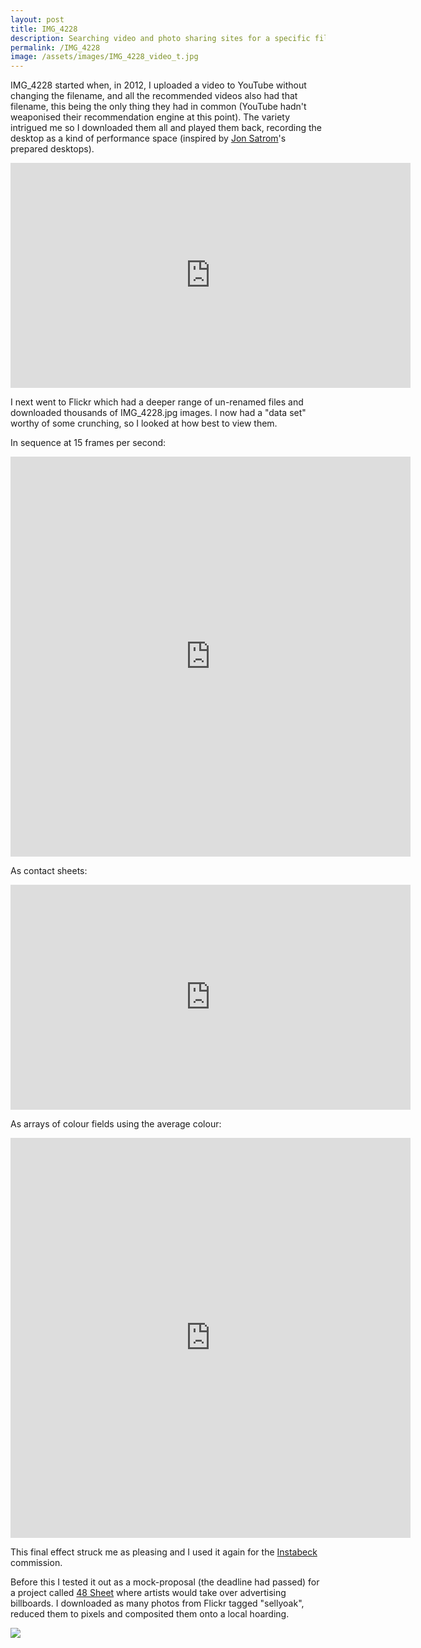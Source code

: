 ```yaml
---
layout: post
title: IMG_4228
description: Searching video and photo sharing sites for a specific filename to get a broad sample.
permalink: /IMG_4228
image: /assets/images/IMG_4228_video_t.jpg
---
```


IMG_4228 started when, in 2012, I uploaded a video to YouTube without changing the filename, and all the recommended videos also had that filename, this being the only thing they had in common (YouTube hadn't weaponised their recommendation engine at this point). The variety intrigued me so I downloaded them all and played them back, recording the desktop as a kind of performance space (inspired by [Jon Satrom](http://jonsatrom.com)'s prepared desktops).

<iframe src="https://player.vimeo.com/video/34801741" width="640" height="360" frameborder="0" allow="autoplay; fullscreen" allowfullscreen></iframe>

I next went to Flickr which had a deeper range of un-renamed files and downloaded thousands of IMG_4228.jpg images. I now had a "data set" worthy of some crunching, so I looked at how best to view them.

In sequence at 15 frames per second:

<iframe src="https://player.vimeo.com/video/35092853" width="640" height="640" frameborder="0" allow="autoplay; fullscreen" allowfullscreen></iframe>

As contact sheets:

<iframe src="https://player.vimeo.com/video/35092220" width="640" height="360" frameborder="0" allow="autoplay; fullscreen" allowfullscreen></iframe>

As arrays of colour fields using the average colour:

<iframe src="https://player.vimeo.com/video/35112704" width="640" height="640" frameborder="0" allow="autoplay; fullscreen" allowfullscreen></iframe>

This final effect struck me as pleasing and I used it again for the [Instabeck](http://art.peteashton.com/instabeck) commission. 

Before this I tested it out as a mock-proposal (the deadline had passed) for a project called [48 Sheet](http://www.werk.org.uk/projects/48-sheet) where artists would take over advertising billboards. I downloaded as many photos from Flickr tagged "sellyoak", reduced them to pixels and composited them onto a local hoarding. 

![](http://art.peteashton.com/assets/images/Billboard_Selly_Oak.jpg)

